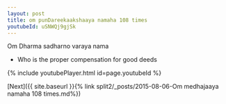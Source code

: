 ```yaml
---
layout: post
title: om punDareekaakshaaya namaha 108 times
youtubeId: uSNWQj9gjSk
---
```

 
 
Om Dharma sadharno varaya nama 
 
 -  Who is the proper compensation for good deeds 
 
  
 
  
 
 
 
 
 
 


{% include youtubePlayer.html id=page.youtubeId %}
 
[Next]({{ site.baseurl }}{% link  split2/_posts/2015-08-06-Om medhajaaya namaha 108 times.md%})
 
